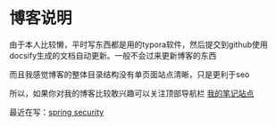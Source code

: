 # 博客说明

由于本人比较懒，平时写东西都是用的typora软件，然后提交到github使用docsify生成的文档自动更新。一般不会过来更新博客的东西

而且我感觉博客的整体目录结构没有单页面站点清晰，只是更利于seo

所以，如果你对我的博客比较敢兴趣可以关注顶部导航栏 [我的笔记站点](https://note.clboy.cn/)

最近在写：[spring security](http://note.clboy.cn/#/java/spring_security/_sidebar)